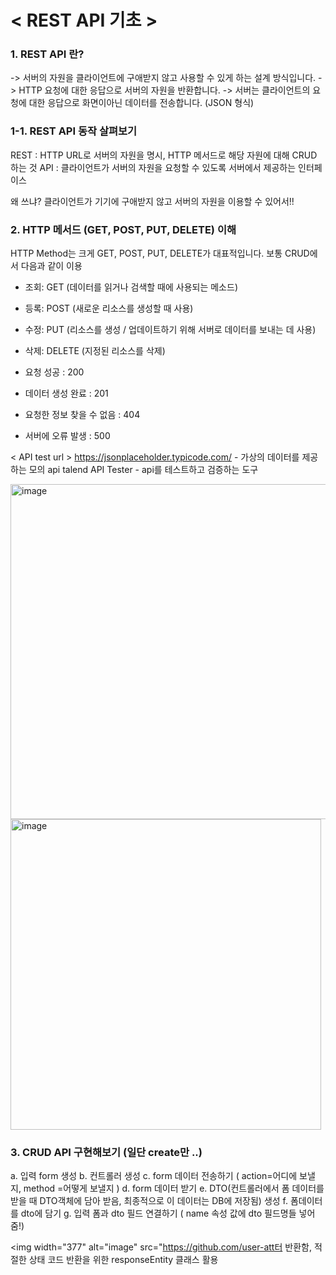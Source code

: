 # < REST API 기초 >
 
### 1. REST API 란?
-> 서버의 자원을 클라이언트에 구애받지 않고 사용할 수 있게 하는 설계 방식입니다.
-> HTTP 요청에 대한 응답으로 서버의 자원을 반환합니다.
-> 서버는 클라이언트의 요청에 대한 응답으로 화면이아닌 데이터를 전송합니다. (JSON 형식)

### 1-1. REST API 동작 살펴보기
REST : HTTP URL로 서버의 자원을 명시, HTTP 메서드로 해당 자원에 대해 CRUD 하는 것
API : 클라이언트가 서버의 자원을 요청할 수 있도록 서버에서 제공하는 인터페이스

왜 쓰냐? 클라이언트가 기기에 구애받지 않고 서버의 자원을 이용할 수 있어서!!

### 2. HTTP 메서드 (GET, POST, PUT, DELETE) 이해
HTTP Method는 크게 GET, POST, PUT, DELETE가 대표적입니다.
보통 CRUD에서 다음과 같이 이용
- 조회: GET (데이터를 읽거나 검색할 때에 사용되는 메소드)
- 등록: POST (새로운 리소스를 생성할 때 사용)
- 수정: PUT (리소스를 생성 / 업데이트하기 위해 서버로 데이터를 보내는 데 사용)
- 삭제: DELETE (지정된 리소스를 삭제)

- 요청 성공 : 200
- 데이터 생성 완료 : 201
- 요청한 정보 찾을 수 없음 : 404
- 서버에 오류 발생 : 500

< API test url >
https://jsonplaceholder.typicode.com/ - 가상의 데이터를 제공하는 모의 api
talend API Tester - api를 테스트하고 검증하는 도구

  <img width="536" alt="image" src="https://github.com/h22kyung/FirstProject/assets/95400025/556e7c7a-d742-4bc5-b856-0946a038826c">
<img width="497" alt="image" src="https://github.com/h22kyung/FirstProject/assets/95400025/977773c5-20c0-4b30-bcd8-c8ecbfddb8ff">

### 3. CRUD API 구현해보기 (일단 create만 ..)
a. 입력 form 생성
b. 컨트롤러 생성
c. form 데이터 전송하기 ( action=어디에 보낼지, method =어떻게 보낼지 )
d. form 데이터 받기 
e. DTO(컨트롤러에서 폼 데이터를 받을 때 DTO객체에 담아 받음, 최종적으로 이 데이터는 DB에 저장됨) 생성
f. 폼데이터를 dto에 담기
g. 입력 폼과 dto 필드 연결하기 ( name 속성 값에 dto 필드명들 넣어줌!)

<img width="377" alt="image" src="https://github.com/user-att터 반환함, 적절한 상태 코드 반환을 위한 responseEntity 클래스 활용

